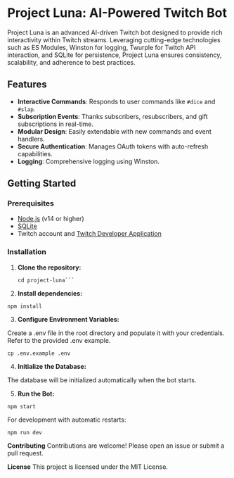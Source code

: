 # Project Luna: AI-Powered Twitch Bot

Project Luna is an advanced AI-driven Twitch bot designed to provide rich interactivity within Twitch streams. Leveraging cutting-edge technologies such as ES Modules, Winston for logging, Twurple for Twitch API interaction, and SQLite for persistence, Project Luna ensures consistency, scalability, and adherence to best practices.

## Features

- **Interactive Commands**: Responds to user commands like `#dice` and `#slap`.
- **Subscription Events**: Thanks subscribers, resubscribers, and gift subscriptions in real-time.
- **Modular Design**: Easily extendable with new commands and event handlers.
- **Secure Authentication**: Manages OAuth tokens with auto-refresh capabilities.
- **Logging**: Comprehensive logging using Winston.

## Getting Started

### Prerequisites

- [Node.js](https://nodejs.org/) (v14 or higher)
- [SQLite](https://www.sqlite.org/index.html)
- Twitch account and [Twitch Developer Application](https://dev.twitch.tv/console/apps)

### Installation

1. **Clone the repository:**

   ```git clone https://github.com/yourusername/project-luna.git
   cd project-luna```

2. **Install dependencies:**

```npm install```

3. **Configure Environment Variables:**

Create a .env file in the root directory and populate it with your credentials. Refer to the provided .env example.

```cp .env.example .env```

4. **Initialize the Database:**

The database will be initialized automatically when the bot starts.

5. **Run the Bot:**

```npm start```

For development with automatic restarts:

```npm run dev```

**Contributing**
Contributions are welcome! Please open an issue or submit a pull request.

**License**
This project is licensed under the MIT License.
